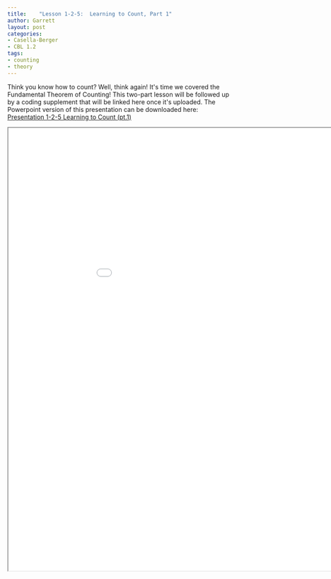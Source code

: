 ```yaml
---
title:    "Lesson 1-2-5:  Learning to Count, Part 1"
author: Garrett
layout: post
categories:
- Casella-Berger
- CBL 1.2
tags:
- counting
- theory
---
```


Think you know how to count?  Well, think again! It's time we covered the Fundamental Theorem of Counting!  This two-part lesson will be followed up by a coding supplement that will be linked here once it's uploaded.  The Powerpoint version of this presentation can be downloaded here: [Presentation 1-2-5 Learning to Count (pt.1)](/lessons/Presentation-1-2-5-Learning-to-Count-pt1.pptx)

<iframe src="/lessons/Presentation-1-2-5-Learning-to-Count-pt1.pdf" width="1000" height="1000"> </iframe>